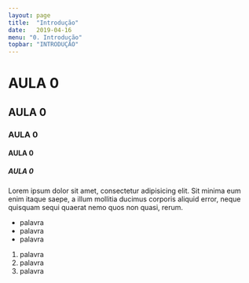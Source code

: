 ```yaml
---
layout: page
title:  "Introdução"
date:   2019-04-16
menu: "0. Introdução"
topbar: "INTRODUÇÃO"
---
```


# AULA 0

## AULA 0

### AULA 0

#### AULA 0

##### AULA 0

Lorem ipsum dolor sit amet, consectetur adipisicing elit. Sit minima eum enim itaque saepe, a illum mollitia ducimus corporis aliquid error, neque quisquam sequi quaerat nemo quos non quasi, rerum.

- palavra
- palavra
- palavra

1. palavra
1. palavra
1. palavra
